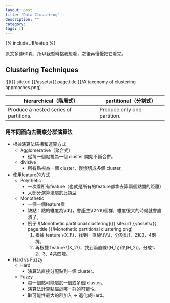 ```yaml
---
layout: post
title: "Data Clustering"
description: ""
category:
tags: []
---
```

{% include JB/setup %}

原文多達60頁，所以我暫時挑我想看，之後再慢慢把它看完。

<!-- more -->

## Clustering Techniques

![]({{ site.url }}/assets/{{ page.title }}/A taxonomy of clustering approaches.png)

| hierarchical（階層式）| partitional（分割式） |
| - | - |
| Produce a nested series of partitions. | Produce only one partition. |

### 用不同面向去觀察分群演算法

* 根據演算法結構和運算方式
  * Agglomerative（聚合式）
    * 從每一個點視為一個 cluster 開始不斷合併。
  * divisive
    * 所有點視為一個 cluster，慢慢切成多個 cluster。
* 使用feature的方式
  * Polythetic
    * 一次看所有feature（也就是所有的feature都拿去算兩個點間的距離）
    * 大部分演算法屬於此類型
  * Monothetic
    * 一個一個feature看
    * 缺點：點的維度為\\(d\\)，會產生\\(2^d\\)個群，維度很大的時候就會崩潰了。
    * 例子
      ![Monothetic partitional clustering]({{ site.url }}/assets/{{ page.title }}/Monothetic partitional clustering.png)
      1. 根據 feature \\(X_1\\)，找到一直線\\(V\\)，分割出1、2和3、4兩塊。
      2. 再根據 feature \\(X_2\\)，找到兩直線\\(H_1\\)和\\(H_2\\)，分成1、2、3、4共四塊。
* Hard vs Fuzzy
    * Hard
        * 演算法直接分配點到一個 cluster。
    * Fuzzy
        * 每一個點可能屬於一個或多個 cluster。
        * 演算法計算點屬於哪一群的可能性。
        * 取可能性最大的群加入 -> 退化成Hard。
